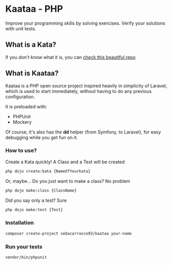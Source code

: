 # Kaataa - PHP

Improve your programming skills by solving exercises. Verify your solutions with unit tests.

## What is a Kata?

If you don't know what it is, you can [check this beautiful repo](https://github.com/gamontal/awesome-katas#introduction)

## What is Kaataa?

Kaataa is a PHP open source project inspired heavily in simplicity of Laravel, which is used to start immediately, without having to do any previous configuration.

It is preloaded with:

- PHPUnit
- Mockery

Of course, it's also has the **dd** helper (from Symfony, to Laravel), for easy debugging while you get fun on it.


### How to use?

Create a Kata quickly! A Class and a Test will be created
```sh
php dojo create:kata {NameOfYourkata}
```

Or, maybe... Do you just want to make a class? No problem
```sh
php dojo make:class {ClassName}
```

Did you say only a test? Sure
```sh
php dojo make:test {Test}
```

### Installation

```sh
composer create-project sebacarrasco93/kaataa your-name
```

### Run your tests
```sh
vendor/bin/phpunit
```
